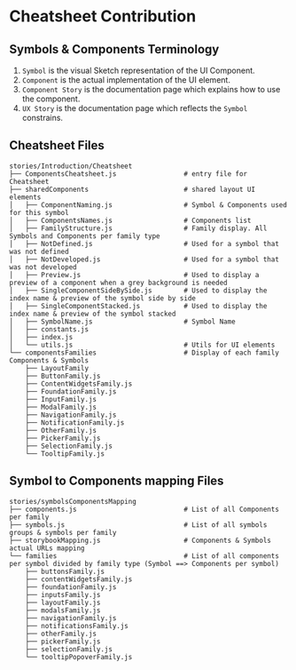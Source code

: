 # Cheatsheet Contribution


## Symbols & Components Terminology

1. `Symbol` is the visual Sketch representation of the UI Component.
2. `Component` is the actual implementation of the UI element.
3. `Component Story` is the documentation page which explains how to use the component.
4. `UX Story` is the documentation page which reflects the `Symbol` constrains.


## Cheatsheet Files

```
stories/Introduction/Cheatsheet
├── ComponentsCheatsheet.js                 # entry file for Cheatsheet
├── sharedComponents                        # shared layout UI elements
│   ├── ComponentNaming.js                  # Symbol & Components used for this symbol
│   ├── ComponentsNames.js                  # Components list
│   ├── FamilyStructure.js                  # Family display. All Symbols and Components per family type
│   ├── NotDefined.js                       # Used for a symbol that was not defined
│   ├── NotDeveloped.js                     # Used for a symbol that was not developed
│   ├── Preview.js                          # Used to display a preview of a component when a grey background is needed
│   ├── SingleComponentSideBySide.js        # Used to display the index name & preview of the symbol side by side
│   ├── SingleComponentStacked.js           # Used to display the index name & preview of the symbol stacked
│   ├── SymbolName.js                       # Symbol Name
│   ├── constants.js
│   ├── index.js
│   └── utils.js                            # Utils for UI elements
└── componentsFamilies                      # Display of each family Components & Symbols
    ├── LayoutFamily
    ├── ButtonFamily.js
    ├── ContentWidgetsFamily.js
    ├── FoundationFamily.js
    ├── InputFamily.js
    ├── ModalFamily.js
    ├── NavigationFamily.js
    ├── NotificationFamily.js
    ├── OtherFamily.js
    ├── PickerFamily.js
    ├── SelectionFamily.js
    └── TooltipFamily.js

```

## Symbol to Components mapping Files

```
stories/symbolsComponentsMapping
├── components.js                           # List of all Components per family
├── symbols.js                              # List of all symbols groups & symbols per family
├── storybookMapping.js                     # Components & Symbols actual URLs mapping
└── families                                # List of all components per symbol divided by family type (Symbol ==> Components per symbol)
    ├── buttonsFamily.js
    ├── contentWidgetsFamily.js
    ├── foundationFamily.js
    ├── inputsFamily.js
    ├── layoutFamily.js
    ├── modalsFamily.js
    ├── navigationFamily.js
    ├── notificationsFamily.js
    ├── otherFamily.js
    ├── pickerFamily.js
    ├── selectionFamily.js
    └── tooltipPopoverFamily.js

```
